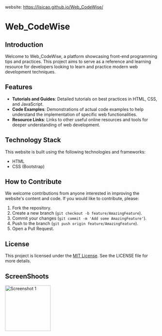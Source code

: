 website: https://lisicao.github.io/Web_CodeWise/

# Web_CodeWise

## Introduction

Welcome to Web_CodeWise, a platform showcasing front-end programming tips and practices. This project aims to serve as a reference and learning resource for developers looking to learn and practice modern web development techniques.

## Features

- **Tutorials and Guides**: Detailed tutorials on best practices in HTML, CSS, and JavaScript.
- **Code Examples**: Demonstrations of actual code examples to help understand the implementation of specific web functionalities.
- **Resource Links**: Links to other useful online resources and tools for deeper understanding of web development.

## Technology Stack

This website is built using the following technologies and frameworks:
- HTML
- CSS (Bootstrap)

## How to Contribute

We welcome contributions from anyone interested in improving the website's content and code. If you would like to contribute, please:
1. Fork the repository.
2. Create a new branch (`git checkout -b feature/AmazingFeature`).
3. Commit your changes (`git commit -m 'Add some AmazingFeature'`).
4. Push to the branch (`git push origin feature/AmazingFeature`).
5. Open a Pull Request.

## License

This project is licensed under the [MIT License](LICENSE). See the LICENSE file for more details.

## ScreenShoots

<img src="https://github.com/porpup/Quiz_App/assets/3512401/14fe9196-0aaf-42fa-8c23-3a1e12b57d6f" alt="Screenshot 1" width="150"/>
